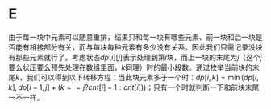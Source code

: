 # E

由于每一块中元素可以随意重排，结果只和每一块有哪些元素、前一块和后一块是否能有相接部分有关，而与每块每种元素有多少没有关系。因此我们只需记录没块有那些元素就行了。考虑状态$dp[i][j]$表示处理到第$i$块，而上一块的末尾为$j$（这个$j$要么状压要么预先处理在数组里面，$k$同理）时的最小段数。通过枚举当前块的末尾$k$，我们可以得到以下转移方程：当此块元素多于一个时：$dp[i, k] = \min(dp[i, k], dp[i-1, j] + (k == j ? cnt[i]-1: cnt[i]))$；只有一个时就判断一下和前块末尾一不一样。